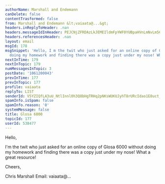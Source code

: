 ```yaml
---
authorName: Marshall and Endemann
canDelete: false
contentTrasformed: false
from: Marshall and Endemann &lt;vaiaata@...&gt;
headers.inReplyToHeader: .nan
headers.messageIdInHeader: PEJCNjZFRDAzLkJEMEIldmFpYWF0YUBpaHVnLmNvLm56Pg==
headers.referencesHeader: .nan
layout: email
msgId: 178
msgSnippet: 'Hello, I m the twit who just asked for an online copy of Glosa 6000 without
  doing my homework and finding there was a copy just under my nose! What a great '
nextInTime: 179
nextInTopic: 179
numMessagesInTopic: 3
postDate: '1061200043'
prevInTime: 177
prevInTopic: 177
profile: vaiaata
replyTo: LIST
senderId: V5YZIQfLA3uU_NtlInnl0h3Q8bHgTRHq2pNKsWUKUJyhT8rURcIdao1E8uct_nXILUpEWEeDWqxROU3cX0iDPIjvvKbIyWOBIWYfxriIudgi
spamInfo.isSpam: false
spamInfo.reason: '0'
systemMessage: false
title: Glosa 6000
topicId: 177
userId: 538477
---
```



Hello,

I'm the twit who just asked for an online copy of Glosa 6000 without doing
my homework and finding there was a copy just under my nose! What a great
resource!

Cheers,

Chris Marshall
Email: vaiaata@...


